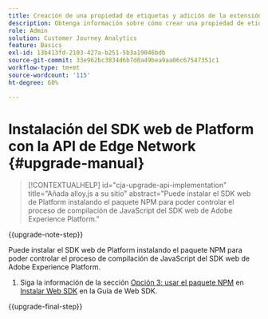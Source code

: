 ```yaml
---
title: Creación de una propiedad de etiquetas y adición de la extensión Web SDK
description: Obtenga información sobre cómo crear una propiedad de etiquetas y añadir la extensión Web SDK
role: Admin
solution: Customer Journey Analytics
feature: Basics
exl-id: 13b413fd-2103-427a-b251-5b3a19046bdb
source-git-commit: 33e962bc3834d6b7d0a49bea9aa06c67547351c1
workflow-type: tm+mt
source-wordcount: '115'
ht-degree: 60%

---
```


# Instalación del SDK web de Platform con la API de Edge Network {#upgrade-manual}

<!-- markdownlint-disable MD034 -->

>[!CONTEXTUALHELP]
>id="cja-upgrade-api-implementation"
>title="Añada alloy.js a su sitio"
>abstract="Puede instalar el SDK web de Platform instalando el paquete NPM para poder controlar el proceso de compilación de JavaScript del SDK web de Adobe Experience Platform."

<!-- markdownlint-enable MD034 -->

{{upgrade-note-step}}

Puede instalar el SDK web de Platform instalando el paquete NPM para poder controlar el proceso de compilación de JavaScript del SDK web de Adobe Experience Platform.

1. Siga la información de la sección [Opción 3: usar el paquete NPM](https://experienceleague.adobe.com/en/docs/experience-platform/edge/fundamentals/installing-the-sdk#option-3-using-the-npm-package) en [Instalar Web SDK](https://experienceleague.adobe.com/en/docs/experience-platform/edge/fundamentals/installing-the-sdk) en la Guía de Web SDK.

{{upgrade-final-step}}

